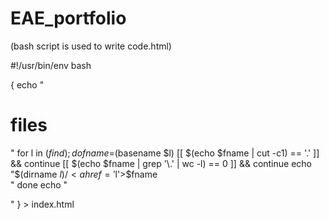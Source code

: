 # EAE_portfolio

(bash script is used to write code.html)

#!/usr/bin/env bash

{ echo "<h1>files</h1><p>"
for l in $(find); do
    fname=$(basename $l)
    [[ $(echo $fname | cut -c1) == '.' ]] && continue
    [[ $(echo $fname | grep '\.' | wc -l) == 0 ]] && continue
    echo "$(dirname $l)/<a href='$l'>$fname</a></br>"
done
echo "</p>"
} > index.html
